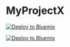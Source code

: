 # MyProjectX
<a href="https://bluemix.net/deploy?repository=https://git.ng.bluemix.net/IDS_Samples/HelloBluemixWorld_html&branch=devBranch" target="_blank">
<img src="https://bluemix.net/deploy/button.png" alt="Deploy to Bluemix"/></a>

[![Deploy to Bluemix](https://bluemix.net/deploy/button.png)](https://bluemix.net/deploy?repository=https://git.ng.bluemix.net/IDS_Samples/HelloBluemixWorld_html&amp;branch=devBranch)
